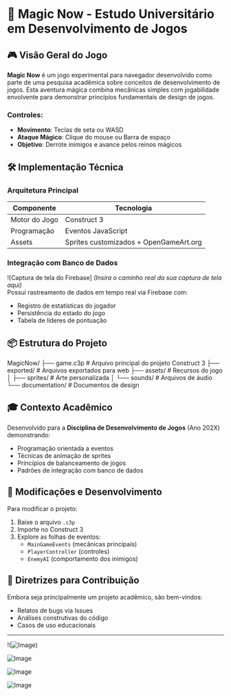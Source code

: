 # 🔮 Magic Now - Estudo Universitário em Desenvolvimento de Jogos

## 🎮 Visão Geral do Jogo
**Magic Now** é um jogo experimental para navegador desenvolvido como parte de uma pesquisa acadêmica sobre conceitos de desenvolvimento de jogos. Esta aventura mágica combina mecânicas simples com jogabilidade envolvente para demonstrar princípios fundamentais de design de jogos.

### Controles:
- **Movimento**: Teclas de seta ou WASD
- **Ataque Mágico**: Clique do mouse ou Barra de espaço
- **Objetivo**: Derrote inimigos e avance pelos reinos mágicos

## 🛠️ Implementação Técnica
### Arquitetura Principal
| Componente          | Tecnologia          |
|--------------------|--------------------|
| Motor do Jogo      | Construct 3        |
| Programação        | Eventos JavaScript |
| Assets            | Sprites customizados + OpenGameArt.org |

### Integração com Banco de Dados
![Captura de tela do Firebase] *(Insira o caminho real da sua captura de tela aqui)*  
Possui rastreamento de dados em tempo real via Firebase com:
- Registro de estatísticas do jogador
- Persistência do estado do jogo
- Tabela de líderes de pontuação

## 📦 Estrutura do Projeto
MagicNow/
├── game.c3p # Arquivo principal do projeto Construct 3
├── exported/ # Arquivos exportados para web
├── assets/ # Recursos do jogo
│ ├── sprites/ # Arte personalizada
│ └── sounds/ # Arquivos de áudio
└── documentation/ # Documentos de design

## 🎓 Contexto Acadêmico
Desenvolvido para a **Disciplina de Desenvolvimento de Jogos** (Ano 202X) demonstrando:
- Programação orientada a eventos
- Técnicas de animação de sprites
- Princípios de balanceamento de jogos
- Padrões de integração com banco de dados

## 🔧 Modificações e Desenvolvimento
Para modificar o projeto:
1. Baixe o arquivo `.c3p`
2. Importe no Construct 3
3. Explore as folhas de eventos:
   - `MainGameEvents` (mecânicas principais)
   - `PlayerController` (controles)
   - `EnemyAI` (comportamento dos inimigos)

## 🤝 Diretrizes para Contribuição
Embora seja principalmente um projeto acadêmico, são bem-vindos:
- Relatos de bugs via Issues
- Análises construtivas do código
- Casos de uso educacionais

---

!(![Image](https://github.com/user-attachments/assets/093bf162-3030-4167-b4e7-a3d4aafd3e7a))

![Image](https://github.com/user-attachments/assets/b116053b-9001-43a2-93eb-076a57331aeb)

![Image](https://github.com/user-attachments/assets/5e62f9fd-806b-4a0e-b245-b60e7c354c1b)

![Image](https://github.com/user-attachments/assets/f2b193aa-005a-49d0-bb08-2031a8486b9d)
